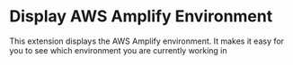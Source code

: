 # Display AWS Amplify Environment

This extension displays the AWS Amplify environment. It makes it easy for you to see which environment you are currently working in
